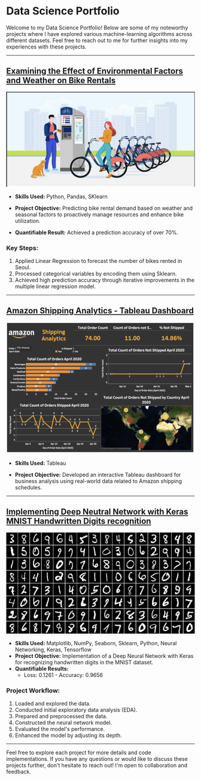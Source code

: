 # Data Science Portfolio

Welcome to my Data Science Portfolio! Below are some of my noteworthy projects where I have explored various machine-learning algorithms across different datasets. Feel free to reach out to me for further insights into my experiences with these projects.

***

## [Examining the Effect of Environmental Factors and Weather on Bike Rentals](https://github.com/yomibankole01/Seoul_BikeSharingDemand_Prediction)

<img src="images/seoul.png?raw=true"/>

- **Skills Used:** Python, Pandas, SKlearn
  
- **Project Objective:** Predicting bike rental demand based on weather and seasonal factors to proactively manage resources and enhance bike utilization.
  
- **Quantifiable Result:** Achieved a prediction accuracy of over 70%.

### Key Steps:

1. Applied Linear Regression to forecast the number of bikes rented in Seoul.
2. Processed categorical variables by encoding them using Sklearn.
3. Achieved high prediction accuracy through iterative improvements in the multiple linear regression model.

***

## [Amazon Shipping Analytics - Tableau Dashboard](https://github.com/yomibankole01/AmazonShippingAnalytics_TableauDashboard)

<img src="images/ant.png?raw=true"/>

- **Skills Used:** Tableau
  
- **Project Objective:** Developed an interactive Tableau dashboard for business analysis using real-world data related to Amazon shipping schedules.

***

## [Implementing Deep Neutral Network with Keras MNIST Handwritten Digits recognition](https://github.com/yomibankole01/MNIST_Handwriting_Recognition_CNN)

 <img src="images/mnist.png?raw=true"/>

- **Skills Used:** Matplotlib, NumPy, Seaborn, Sklearn, Python, Neural Networking, Keras, Tensorflow
- **Project Objective:** Implementation of a Deep Neural Network with Keras for recognizing handwritten digits in the MNIST dataset.
- **Quantifiable Results:**
  - Loss: 0.1261 - Accuracy: 0.9656

### Project Workflow:

1. Loaded and explored the data.
2. Conducted initial exploratory data analysis (EDA).
3. Prepared and preprocessed the data.
4. Constructed the neural network model.
5. Evaluated the model's performance.
6. Enhanced the model by adjusting its depth.

***

Feel free to explore each project for more details and code implementations. If you have any questions or would like to discuss these projects further, don't hesitate to reach out! I'm open to collaboration and feedback.
